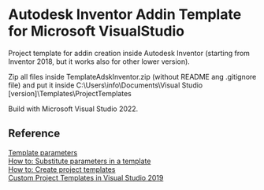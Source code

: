 # Autodesk Inventor Addin Template for Microsoft VisualStudio

Project template for addin creation inside Autodesk Inventor (starting from Inventor 2018, but it works also for other lower version).

Zip all files inside TemplateAdskInventor.zip (without README ang .gitignore file) and put it inside C:\Users\info\Documents\Visual Studio [version]\Templates\ProjectTemplates

Build with Microsoft Visual Studio 2022.

## Reference

[Template parameters](https://learn.microsoft.com/en-us/visualstudio/ide/template-parameters?view=vs-2022)  
[How to: Substitute parameters in a template](https://learn.microsoft.com/en-us/visualstudio/ide/how-to-substitute-parameters-in-a-template?view=vs-2022)  
[How to: Create project templates](https://learn.microsoft.com/en-us/visualstudio/ide/how-to-create-project-templates?view=vs-2022)  
[Custom Project Templates in Visual Studio 2019](https://www.youtube.com/watch?v=DLLsmb7En_8)  
